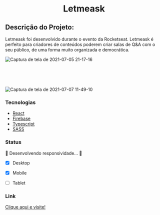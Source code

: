 <h1 align="center">Letmeask</h1>

## Descrição do Projeto: 
<p>Letmeask foi desenvolvido durante o evento da Rocketseat. Letmeask é perfeito para criadores de conteúdos poderem criar salas de Q&A com o seu público, de uma forma muito organizada e democrática.</p>

![Captura de tela de 2021-07-05 21-17-16](https://user-images.githubusercontent.com/66310986/124525981-ac19a100-ddd7-11eb-9402-1277be52d653.png)


<br>
<br>
<br>

![Captura de tela de 2021-07-07 11-49-10](https://user-images.githubusercontent.com/66310986/124783965-db392b00-df1b-11eb-9924-dacb28b2fbdf.png)


<h3>Tecnologias</h3>


<!--ts-->
 * [React](#React)
 * [Firebase](#Firebase)
 * [Typescript](#Typescript)
 * [SASS](#SASS)
<!--te-->

### Status
🚧 Desenvolvendo responsividade...  🚀
- [x] Desktop
- [x] Mobile
- [ ] Tablet



<h3>Link</h3>
<a href="https://leatmeask-c55ec.web.app/">Clique aqui e visite!</a> 
